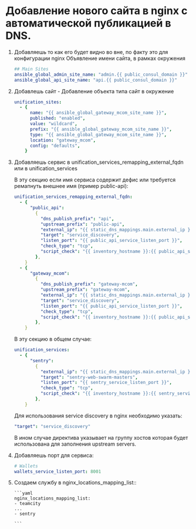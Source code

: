 # Добавление нового сайта в nginx с автоматической публикацией в DNS.

1.  Добавляешь то как его будет видно во вне, по факту это для конфигурации nginx
    Объявление имени сайта, в рамках окружения

    ```yaml
    ## Main Sites
    ansible_global_admin_site_name: "admin.{{ public_consul_domain }}"
    ansible_global_api_site_name: "api.{{ public_consul_domain }}"
    ```

2.  Добавлешь сайт -
    Добавление объекта типа сайт в окружение

    ```yaml
    unification_sites:
      - {
          name: "{{ ansible_global_gateway_mcom_site_name }}",
          published: "enabled",
          value: "wildcard",
          prefix: "{{ ansible_global_gateway_mcom_site_name }}",
          type: "{{ ansible_global_gateway_mcom_site_name }}",
          location: "gateway_mcom",
          config: "defaults",
        }
    ```

3.  Добавляешь сервис в unification_services_remapping_external_fqdn или в unification_services

    В эту секцию если имя сервиса содержит дефис или требуется ремапнуть внешнее имя (пример public-api):

    ```yaml
    unification_services_remapping_external_fqdn:
      - {
          "public_api":
            {
              "dns_publish_prefix": "api",
              "upstream_prefix": "public-api",
              "external_ip": "{{ static_dns_mappings.main.external_ip }}",
              "target": "service_discovery",
              "listen_port": "{{ public_api_service_listen_port }}",
              "check_type": "tcp",
              "script_check": "{{ inventory_hostname }}:{{ public_api_service_listen_port }}",
            },
        }
      - {
          "gateway_mcom":
            {
              "dns_publish_prefix": "gateway-mcom",
              "upstream_prefix": "gateway-mcom",
              "external_ip": "{{ static_dns_mappings.main.external_ip }}",
              "target": "service_discovery",
              "listen_port": "{{ public_api_service_listen_port }}",
              "check_type": "tcp",
              "script_check": "{{ inventory_hostname }}:{{ public_api_service_listen_port }}",
            },
        }
    ```

    В эту секцию в общем случае:

    ```yaml
    unification_services:
      - {
          "sentry":
            {
              "external_ip": "{{ static_dns_mappings.main.external_ip }}",
              "target": "sentry-web-swarm-masters",
              "listen_port": "{{ sentry_service_listen_port }}",
              "check_type": "tcp",
              "script_check": "{{ inventory_hostname }}:{{ sentry_service_listen_port }}",
            },
        }
    ```

    Для использования service discovery в nginx необходимо указать:

    ```yaml
    "target": "service_discovery"
    ```

    В ином случае директива указывает на группу хостов которая будет использована для заполнения upstream servers.

4.  Добавляешь порт для сервиса:

    ```yaml
    # Wallets
    wallets_service_listen_port: 8001
    ```

5.  Создаем службу в nginx_locations_mapping_list::

        ```yaml
        nginx_locations_mapping_list:
        - teamcity
        ...
        - sentry

        ```

    <!--


6.  Добавляешь в директиву nginx_same новый конфиг (nginx_config_locations_wallets)

    ````yaml
    nginx_same: "{{ nginx_config_defaults |combine(nginx_config_locations_gateway_mcom,nginx_config_locations_checkout,nginx_config_locations_mobicom,nginx_config_locations_public_api,nginx_config_locations_admin,nginx_config_locations_consul,nginx_config_locations_wallets,nginx_config_locations_sentry) }}"
    ``` -->

    ````

7.  Идешь в корень ansible, в основной group_vars/nginx-frontend/nginx-frontend.yml, находишь переменные и добавляешь по аналогии:

    ```yaml
    nginx_configs_locations_checkout: "{{ ansible_environment }}_locations_checkout"
    nginx_configs_locations_mobicom: "{{ ansible_environment }}_locations_mobicom"
    nginx_configs_locations_gateway_mcom: "{{ ansible_environment }}_locations_gateway_mcom"
    ```

    ```yaml
    nginx_configs_locations_wallets: "{{ ansible_environment }}_locations_wallets"
    nginx_configs_locations_checkout: "{{ ansible_environment }}_locations_checkout"
    nginx_configs_locations_mobicom: "{{ ansible_environment }}_locations_mobicom"
    nginx_configs_locations_gateway_mcom: "{{ ansible_environment }}_locations_gateway_mcom"
    ```

8.  Запускаешь последовательно из корня необходимые плейбуки, с помощью команд:

    ```bash
    ./\!_any_part_runner.sh develop sample_product vortex 1235 dns-backend
    ./\!_any_part_runner.sh develop sample_product vortex 1235 nginx-frontend
    ```

# Добавление нового сервиса для осуществления автоматической сборки

1. Add the environment variables for new service:

   ```yaml
       all_services_settings_map:
           settings: |
           {{ shared_env_variables_service_settings_ }}
           guard:
           - "PORT: 5000"
           new_service:
           - "EXAMPLE_ENV_VAR: value"
   ```

   to

   ```yaml
   ansible/inventories/products/{{ ansible_product }}/{{ ansible_environment }}/group_vars/!_Applications_Core/{{ ANSIBLE_APPLICATION_TYPE }}/{{ ANSIBLE_APPLICATION_TYPE }}_settings_map.yml
   ```

2. Add new service to services list:

   ```yaml
   all_services_remap_docker_compose_generate:
     postgres:
       image: "postgres"
       tag: "{{ default_docker_image_environment_tag }}"
       volumes:
         - "{{ default_docker_database_postgresql_environment_location }}"
       location: "{{ default_docker_image_environment_location }}"
     new_service:
       image: "new_service"
       tag: "{{ default_docker_image_environment_tag }}"
       command: "bash -c 'rake db:create && rake db:migrate && rake db:seed'"
       location: "{{ default_docker_image_environment_location }}"
       depends_on:
         - "postgres"
         - "redis"
       ports: "{{ new_service_service_listen_port }}:4000"
   ```

   to

   ```yaml
   ansible/group_vars/!_ApplicationDocker_Template/docker-compose-template.yml
   ```

3. Add the service port to inventory main settings:

   ```yaml
   { { new_service_service_listen_port } }
   ```

   to

   ```yaml
   ansible/inventories/products/{{ ansible_product }}/{{ ansible_environment }}/group_vars/all.yml
   ```

4. Add the service to docker build directory

   ```yaml
   /root_dir/
   |
   |-/ansible
   |
   |-/services/{{ new_service }}
   |
   |-/docs
   |
   |-/dockerfiles
   ```

   - Notice - services placed to `docs` have a `{{ new_service }}-docs` image name after build and push to registry
